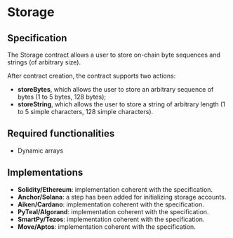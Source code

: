 # Storage

## Specification

The Storage contract allows a user to store on-chain byte sequences and strings (of arbitrary size).  

After contract creation, the contract supports two actions:
- **storeBytes**, which allows the user to store an arbitrary sequence of bytes (1 to 5 bytes, 128 bytes);
- **storeString**, which allows the user to store a string of arbitrary length (1 to 5 simple characters, 128 simple characters).

## Required functionalities

- Dynamic arrays

## Implementations

- **Solidity/Ethereum**: implementation coherent with the specification.
- **Anchor/Solana**: a step has been added for initializing storage accounts.
- **Aiken/Cardano**: implementation coherent with the specification.
- **PyTeal/Algorand**: implementation coherent with the specification.
- **SmartPy/Tezos**: implementation coherent with the specification.
- **Move/Aptos**: implementation coherent with the specification.
